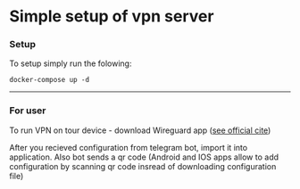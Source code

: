 # Simple setup of vpn server

### Setup
To setup simply run the folowing:

```
docker-compose up -d
```

------------------------------

### For user
To run VPN on tour device - download Wireguard app ([see official cite](https://www.wireguard.com/install/))

After you recieved configuration from telegram bot, import it into application.
Also bot sends a qr code (Android and IOS apps allow to add configuration by
scanning qr code insread of downloading configuration file)
